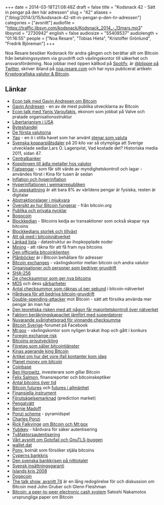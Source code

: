 +++
date = 2014-03-18T21:08:48Z
draft = false
title = "Kodsnack 42 - Sätt in pengar på den här adressen"
slug = "42"
aliases = ["/blog/2014/3/15/kodsnack-42-stt-in-pengar-p-den-hr-adressen"]
categories = ["avsnitt"]
audiofile = "https://traffic.libsyn.com/kodsnack/Kodsnack_2014_-_13mars.mp3"
libsynid = "2730942"
english = false
audiosize = "55408537"
audiolength = "01:16:55"
people = ["Noa Resare", "Tobias Hieta", "Kristoffer Grönlund", "Fredrik Björeman"]
+++

Noa Resare besöker Kodsnack för andra gången och berättar allt om Bitcoin från betalningssystem via gruvdrift och växlingskontor till säkerhet och ansvarsfördelning.
Noa jobbar med öppen källkod på [Spotify](http://www.spotify.se), är [@blippie på Twitter](https://www.twitter.com/blippie), skriver ibland på [noa.resare.com](http://noa.resare.com) och har nyss publicerat artikeln [Kryptografiska valutor &amp; Bitcoin](http://kryptera.se/kryptografiska-valutor-bitcoin/).

## Länkar

- [Econ talk med Gavin Andresen om Bitcoin](http://www.econtalk.org/archives/2011/04/andresen_on_bit.html)
- [Gavin Andresen](http://gavinthink.blogspot.se) - en av de mest publika utvecklarna av Bitcoin
- [Econ talk med Yanis Varoufakis](http://www.econtalk.org/archives/2013/02/varoufakis_on_v.html), ekonom som jobbat på Valve och pratade organisationsstruktur
- [Libertarianism i USA](http://en.wikipedia.org/wiki/Libertarianism#U.S._libertarianism)
- [Byteshandel](http://en.wikipedia.org/wiki/Barter)
- [De första valutorna](http://en.wikipedia.org/wiki/Currencies#Early_currency)
- [Yap](http://en.wikipedia.org/wiki/Yap) - en ö i stilla havet som har använt [stenar som valuta](http://en.wikipedia.org/wiki/Yap#Stone_money)
- [Svenska kopparplåtsdaler](http://en.wikipedia.org/wiki/Swedish_riksdaler) på 20 kilo var så otympliga att Sverige utvecklade sedlar.Lars O. Lagerqvist, Vad kostade det? Historiska media 2011, sidan 47.
- [Centralbanker](http://en.wikipedia.org/wiki/Central_bank)
- [Kopplingen till ädla metaller hos valutor](http://en.wikipedia.org/wiki/Gold_standard)
- [Fiatpengar](http://en.wikipedia.org/wiki/Fiat_money) - som får sitt värde av myndighetskontroll och lagar - användes först i Kina för tusen år sedan
- [Inflation och hyperinflation](http://en.wikipedia.org/wiki/Inflation)
- [Hyperinflationen i weimarrepubliken](http://en.wikipedia.org/wiki/Inflation_in_the_Weimar_Republic)
- [En uppskattning](http://money.howstuffworks.com/currency6.htm) är att bara 8% av världens pengar är fysiska, resten är digitalar
- [Abstraktionslager i mjukvara](http://en.wikipedia.org/wiki/Abstraction_layer)
- [Översikt av hur Bitcoin fungerar](https://bitcoin.org/en/how-it-works) - från bitcoin.org
- [Publika och privata nycklar](http://en.wikipedia.org/wiki/Public-key_cryptography)
- [Bogocoin](http://bogocoin.net)
- [Blockkedjan](https://en.bitcoin.it/wiki/Block_chain) - Bitcoins kedja av transaktioner som också skapar nya bitcoins
- [Blockkedjans storlek och tillväxt](http://blockchain.info/charts/blocks-size)
- [Att gå med i bitcoinnätverket](https://bitcoin.org/en/support-bitcoin)
- [Länkad lista](http://en.wikipedia.org/wiki/Linked_list) - datastruktur av ihopkopplade noder
- [Mining](https://en.bitcoin.it/wiki/Mining) - att räkna för att få fram nya bitcoins
- [Den officiella bitcoinklienten](https://bitcoin.org/en/download)
- [Plånböcker](https://en.bitcoin.it/wiki/Wallet) är i Bitcoin behållare för adresser
- [Bitcoin exchanges](https://en.bitcoin.it/wiki/Category:Exchanges) - växlingskontor mellan bitcoin och andra valutor
- [Organisationer och personer som bedriver gruvdrift](https://en.bitcoin.it/wiki/Comparison_of_mining_pools)
- [SHA-256](http://en.wikipedia.org/wiki/SHA_256)
- [De checksummor som ger nya bitcoins](https://en.bitcoin.it/wiki/Target)
- [MD5](http://en.wikipedia.org/wiki/Md5) och dess [sårbarheter](http://en.wikipedia.org/wiki/Md5#Security)
- [Antal checksummor som räknas ut per sekund](http://blockchain.info/en/charts/hash-rate) i bitcoin-nätverket
- [Hårdvara för att bedriva bitcoin-gruvdrift](https://en.bitcoin.it/wiki/Mining_hardware_comparison)
- [Double-spending-attacker](https://en.bitcoin.it/wiki/Double-spending) mot Bitcoin - sätt att försöka använda mer pengar än man har
- [Den teoretiska risken med att någon får majoritetskontroll över nätverket](http://motherboard.vice.com/blog/bitcoins-fatal-flaw-was-nearly-exposed)
- [Faktorn beräkningskapacitet jämfört med superdatorer](http://thegenesisblock.com/bitcoin-network-8-times-faster-than-top-500-super-computers-combined/)
- [Nuvarande svårighetsgrad för vinnande checksumma](https://blockexplorer.com/q/getdifficulty)
- [Bitcoin Sverige](https://www.facebook.com/groups/bitcoin.sverige)-forumet på Facebook
- [Mt:gox](http://en.wikipedia.org/wiki/Mt._Gox) - växlingskontor som nyligen brakat ihop och gått i konkurs
- [Foregin exchange risk](http://en.wikipedia.org/wiki/Foreign_exchange_risk)
- [Bitcoins prisutveckling](https://coinbase.com/charts)
- [Företag som säljer bitcointjänster](https://en.bitcoin.it/wiki/Trade)
- [Kinas agerande king Bitcoin](http://www.coindesk.com/chinese-central-bank-official-dont-want-suppress-bitcoin/)
- [Artikel om hur det vore ifall kontanter kom idag](http://www.coindesk.com/cash-invented-seen-media-today/)
- [Planet money om bitcoin](http://www.npr.org/blogs/money/2014/02/05/272113082/episode-515-a-bet-over-bitcoin)
- [Coinbase](https://coinbase.com)
- [Ben Horowitz](http://www.bhorowitz.com), investerare som gillar Bitcoin
- [Felix Salmon](http://en.wikipedia.org/wiki/Felix_Salmon), finansreporter och bitcoinskeptiker
- [Antal bitcoins över tid](https://en.bitcoin.it/wiki/Controlled_supply)
- [Bitcoin futures](https://icbit.se) och [futures i allmänhet](http://en.wikipedia.org/wiki/Futures_exchange)
- [Finansiella instrument](http://en.wikipedia.org/wiki/Financial_instrument)
- [Förutsägelsemarknad](http://en.wikipedia.org/wiki/Prediction_market) (prediction market)
- [Pengatvätt](http://en.wikipedia.org/wiki/Money_laundering)
- [Bernie Madoff](http://en.wikipedia.org/wiki/Bernie_Madoff)
- [Ponzi scheme](http://en.wikipedia.org/wiki/Ponzi_scheme) - pyramidspel
- [Charles Ponzi](http://en.wikipedia.org/wiki/Charles_Ponzi)
- [Rick Falkvinge](http://sv.wikipedia.org/wiki/Rickard_Falkvinge) [om Bitcoin och Mt:gox](http://falkvinge.net/2014/02/28/the-gox-crater-crowd-detectives-reveal-billion-dollar-heist-as-inside-job/)
- [Yubikey](http://www.yubico.com/products/yubikey-hardware/) - hårdvara för säker autentisering
- [Tvåfaktorsautentisering](http://en.wikipedia.org/wiki/Two-step_verification)
- [Vårt avsnitt om Gotofail och GnuTLS-buggen](https://kodsnack.se/blog/2014/3/6/kodsnack-41-genuint-sur-riktigt-trtt-och-lite-rlig)
- [wallet.dat](https://en.bitcoin.it/wiki/Wallet)
- [Pony](http://www.reuters.com/article/2014/02/24/us-bitcoin-security-idUSBREA1N1JO20140224), botnät som försöker stjäla bitcoins
- [Cyperns bankkris](http://en.wikipedia.org/wiki/2012–13_Cypriot_financial_crisis)
- [Den svenska bankkrisen på nittiotalet](http://en.wikipedia.org/wiki/Economy_of_Sweden#Crisis_of_the_1990s)
- [Svensk insättningsgaranti](http://sv.wikipedia.org/wiki/Insättningsgaranti#Sverige)
- [Islands kris 2008](http://en.wikipedia.org/wiki/Iceland_financial_problems)
- [Dogecoin](http://dogecoin.com/get-started)
- [The talk show, avsnitt 74](http://www.muleradio.net/thetalkshow/74/) är en lång redogörelse för och diskussion om Bitcoin med John Gruber och Glenn Fleishman
- [Bitcoin: a peer-to-peer electronic cash system](https://bitcoin.org/bitcoin.pdf) Satoshi Nakamotos ursprungliga paper om Bitcoin
